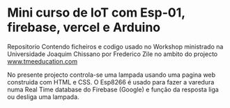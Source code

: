 # Mini curso de IoT com Esp-01, firebase, vercel e Arduino
Repositorio Contendo ficheiros e codigo usado no Workshop ministrado na Universidade Joaquim Chissano por Frederico Zile no ambito do projecto www.tmeeducation.com

No presente projecto controla-se uma lampada usando uma pagina web construida com HTML e CSS. O Esp8266 é usado para fazer a varedura numa Real Time database do Firebase (Google) e função da resposta liga ou desliga uma lampada.
